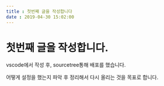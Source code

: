 ```yaml
---
title : 첫번째 글을 작성합니다
date : 2019-04-30 15:02:00
---
```


# 첫번째 글을 작성합니다.

vscode에서 작성 후, sourcetree통해 배포를 했습니다.

어떻게 설정을 했는지 파악 후 정리해서 다시 올리는 것을 목표로 합니다.
